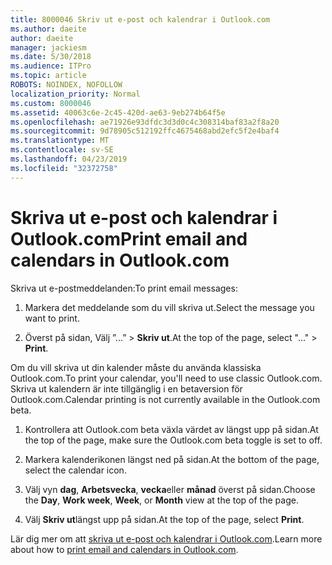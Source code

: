 ```yaml
---
title: 8000046 Skriv ut e-post och kalendrar i Outlook.com
ms.author: daeite
author: daeite
manager: jackiesm
ms.date: 5/30/2018
ms.audience: ITPro
ms.topic: article
ROBOTS: NOINDEX, NOFOLLOW
localization_priority: Normal
ms.custom: 8000046
ms.assetid: 40063c6e-2c45-420d-ae63-9eb274b64f5e
ms.openlocfilehash: ae71926e93dfdc3d3d0c4c308314baf83a2f8a20
ms.sourcegitcommit: 9d78905c512192ffc4675468abd2efc5f2e4baf4
ms.translationtype: MT
ms.contentlocale: sv-SE
ms.lasthandoff: 04/23/2019
ms.locfileid: "32372758"
---
```

# <a name="print-email-and-calendars-in-outlookcom"></a><span data-ttu-id="3007a-102">Skriva ut e-post och kalendrar i Outlook.com</span><span class="sxs-lookup"><span data-stu-id="3007a-102">Print email and calendars in Outlook.com</span></span>

<span data-ttu-id="3007a-103">Skriva ut e-postmeddelanden:</span><span class="sxs-lookup"><span data-stu-id="3007a-103">To print email messages:</span></span>
  
1. <span data-ttu-id="3007a-104">Markera det meddelande som du vill skriva ut.</span><span class="sxs-lookup"><span data-stu-id="3007a-104">Select the message you want to print.</span></span>
    
2. <span data-ttu-id="3007a-105">Överst på sidan, Välj ”...” \> **Skriv ut**.</span><span class="sxs-lookup"><span data-stu-id="3007a-105">At the top of the page, select "..." \> **Print**.</span></span> 
    
<span data-ttu-id="3007a-106">Om du vill skriva ut din kalender måste du använda klassiska Outlook.com.</span><span class="sxs-lookup"><span data-stu-id="3007a-106">To print your calendar, you'll need to use classic Outlook.com.</span></span> <span data-ttu-id="3007a-107">Skriva ut kalendern är inte tillgänglig i en betaversion för Outlook.com.</span><span class="sxs-lookup"><span data-stu-id="3007a-107">Calendar printing is not currently available in the Outlook.com beta.</span></span>
  
1. <span data-ttu-id="3007a-108">Kontrollera att Outlook.com beta växla värdet av längst upp på sidan.</span><span class="sxs-lookup"><span data-stu-id="3007a-108">At the top of the page, make sure the Outlook.com beta toggle is set to off.</span></span>
    
2. <span data-ttu-id="3007a-109">Markera kalenderikonen längst ned på sidan.</span><span class="sxs-lookup"><span data-stu-id="3007a-109">At the bottom of the page, select the calendar icon.</span></span>
    
3. <span data-ttu-id="3007a-110">Välj vyn **dag**, **Arbetsvecka**, **vecka**eller **månad** överst på sidan.</span><span class="sxs-lookup"><span data-stu-id="3007a-110">Choose the **Day**, **Work week**, **Week**, or **Month** view at the top of the page.</span></span> 
    
4. <span data-ttu-id="3007a-111">Välj **Skriv ut**längst upp på sidan.</span><span class="sxs-lookup"><span data-stu-id="3007a-111">At the top of the page, select **Print**.</span></span> 
    
<span data-ttu-id="3007a-112">Lär dig mer om att [skriva ut e-post och kalendrar i Outlook.com](https://go.microsoft.com/fwlink/p/?linkid=2001208&amp;clcid=0x409).</span><span class="sxs-lookup"><span data-stu-id="3007a-112">Learn more about how to [print email and calendars in Outlook.com](https://go.microsoft.com/fwlink/p/?linkid=2001208&amp;clcid=0x409).</span></span>
  


